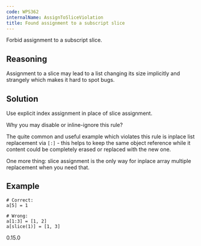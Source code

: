 ```yaml
---
code: WPS362
internalName: AssignToSliceViolation
title: Found assignment to a subscript slice
---
```


Forbid assignment to a subscript slice.

## Reasoning
Assignment to a slice may lead to a list changing its size
implicitly and strangely which makes it hard to spot bugs.

## Solution
Use explicit index assignment in place of slice assignment.

Why you may disable or inline-ignore this rule?

The quite common and useful example which violates this rule is inplace
list replacement via `[:]` - this helps to keep the same object
reference while it content could be completely erased or replaced with
the new one.

One more thing: slice assignment is the only way for inplace array
multiple replacement when you need that.

## Example

    # Correct:
    a[5] = 1
    
    # Wrong:
    a[1:3] = [1, 2]
    a[slice(1)] = [1, 3]

<div class="versionadded">

0.15.0

</div>